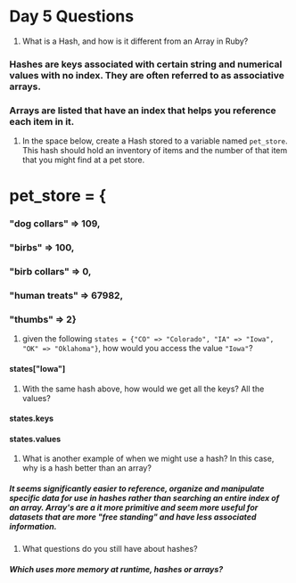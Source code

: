 # Day 5 Questions

1. What is a Hash, and how is it different from an Array in Ruby?
###   Hashes are keys associated with certain string and numerical values with no index. They are often referred to as associative arrays.
###   Arrays are listed that have an index that helps you reference each item in it.

1. In the space below, create a Hash stored to a variable named `pet_store`.  This hash should hold an inventory of items and the number of that item that you might find at a pet store.
# pet_store = {
### "dog collars" => 109,
### "birbs" => 100,
### "birb collars" => 0,
### "human treats" => 67982,
### "thumbs" => 2}

1. given the following `states = {"CO" => "Colorado", "IA" => "Iowa", "OK" => "Oklahoma"}`, how would you access the value `"Iowa"`?
#### states["Iowa"]
1. With the same hash above, how would we get all the keys?  All the values?
#### states.keys
#### states.values
1. What is another example of when we might use a hash?  In this case, why is a hash better than an array?
##### It seems significantly easier to reference, organize and manipulate specific data for use in hashes rather than searching an entire index of an array.  Array's are a it more primitive and seem more useful for datasets that are more "free standing" and have less associated information.
1. What questions do you still have about hashes?
##### Which uses more memory at runtime, hashes or arrays?
